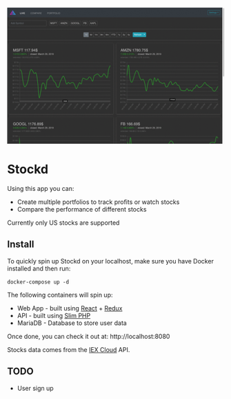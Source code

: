 ![Stockd Web App](static/stockd.gif)

# Stockd

Using this app you can:

- Create multiple portfolios to track profits or watch stocks
- Compare the performance of different stocks

Currently only US stocks are supported

## Install

To quickly spin up Stockd on your localhost, make sure you have Docker installed and then run:

```
docker-compose up -d
```

The following containers will spin up:

- Web App - built using [React](https://reactjs.org/) + [Redux](https://redux.js.org/)
- API - built using [Slim PHP](http://www.slimframework.com/)
- MariaDB - Database to store user data

Once done, you can check it out at: http://localhost:8080

Stocks data comes from the [IEX Cloud](https://iexcloud.io/) API.

## TODO

- User sign up
